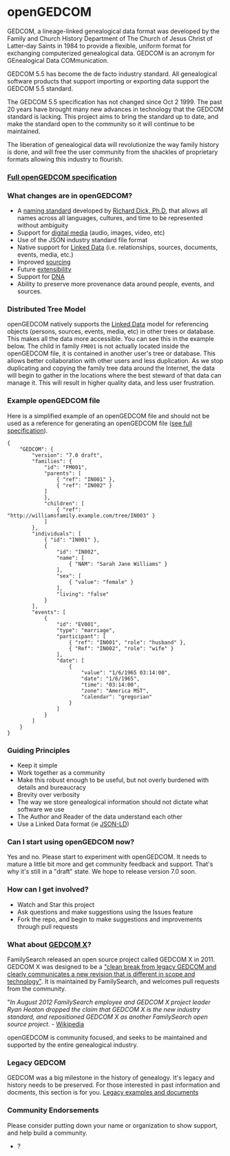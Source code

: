 # openGEDCOM
GEDCOM, a lineage-linked genealogical data format was developed by the Family and Church History Department of The Church of Jesus Christ of Latter-day Saints in 1984 to provide a flexible, uniform format for exchanging computerized genealogical data. GEDCOM is an acronym for GEnealogical Data COMmunication.

GEDCOM 5.5 has become the de facto industry standard. All genealogical software products that support importing or exporting data support the GEDCOM 5.5 standard.

The GEDCOM 5.5 specification has not changed since Oct 2 1999. The past 20 years have brought many new advances in technology that the GEDCOM standard is lacking. This project aims to bring the standard up to date, and make the standard open to the community so it will continue to be maintained.

The liberation of genealogical data will revolutionize the way family history is done, and will free the user community from the shackles of proprietary formats allowing this industry to flourish.

### [Full openGEDCOM specification](specification/index.md)

### What changes are in openGEDCOM?
- A [naming standard](specification/names.md) developed by [Richard Dick, Ph.D.](http://www.cavanaughconsulting.org/richard-dick-ph-d/) that allows all names across all languages, cultures, and time to be represented without ambiguity
- Support for [digital media](specification/sources.md#photo) (audio, images, video, etc)
- Use of the JSON industry standard file format
- Native support for [Linked Data](https://en.wikipedia.org/wiki/Linked_data) (i.e. relationships, sources, documents, events, media, etc.)
- Improved [sourcing](specification/sources.md)
- Future [extensibility](specification/extensions.md)
- Support for [DNA](specification/sources.md#dna)
- Ability to preserve more provenance data around people, events, and sources.

### Distributed Tree Model
openGEDCOM natively supports the [Linked Data](https://en.wikipedia.org/wiki/Linked_data) model for referencing objects (persons, sources, events, media, etc) in other trees or database. This makes all the data more accessible. You can see this in the example below. The child in family `FM001` is not actually located inside the openGEDCOM file, it is contained in another user's tree or database. This allows better collaboration with other users and less duplication. As we stop duplicating and copying the family tree data around the Internet, the data will begin to gather in the locations where the best steward of that data can manage it. This will result in higher quality data, and less user frustration.

### Example openGEDCOM file
Here is a simplified example of an openGEDCOM file and should not be used as a reference for generating an openGEDCOM file ([see full specification](specification/index.md)).
```
{
    "GEDCOM": {
        "version": "7.0 draft",
        "families": {
            "id": "FM001",
            "parents": [
                { "ref": "IN001" },
                { "ref": "IN002" }
            ]
            },
            "children": [
                { "ref": "http://williamsfamily.example.com/tree/IN003" }
            ]
        },
        "individuals": [
            { "id": "IN001" },
            {
                "id": "IN002",
                "name": [
                    { "NAM": "Sarah Jane Williams" }
                ],
                "sex": [
                    { "value": "female" }
                ],
                "living": "false"
            }
        ],
        "events": [
            {
                "id": "EV001",
                "type": "marriage",
                "participant": [
                    { "ref": "IN001", "role": "husband" },
                    { "Ref": "IN002", "role": "wife" }
                ],
                "date": [
                    {
                        "value": "1/6/1965 03:14:00",
                        "date": "1/6/1965",
                        "time": "03:14:00",
                        "zone": "America MST",
                        "calendar": "gregorian"
                    }
                ]
            }
        ]
    }
}
```

### Guiding Principles
- Keep it simple
- Work together as a community
- Make this robust enough to be useful, but not overly burdened with details and bureaucracy
- Brevity over verbosity
- The way we store genealogical information should not dictate what software we use
- The Author and Reader of the data understand each other
- Use a Linked Data format (ie [JSON-LD](https://json-ld.org/))

### Can I start using openGEDCOM now?
Yes and no. Please start to experiment with openGEDCOM. It needs to mature a little bit more and get community feedback and support. That's why it's still in a "draft" state. We hope to release version 7.0 soon.

### How can I get involved?
- Watch and Star this project
- Ask questions and make suggestions using the Issues feature
- Fork the repo, and begin to make suggestions and improvements through pull requests

### What about [GEDCOM X](http://www.gedcomx.org/)?
FamilySearch released an open source project called GEDCOM X in 2011. GEDCOM X was designed to be a ["clean break from legacy GEDCOM and clearly communicates a new revision that is different in scope and technology"](http://www.gedcomx.org/FAQ.html). It is maintained by FamilySearch, and welcomes pull requests from the community.

"*In August 2012 FamilySearch employee and GEDCOM X project leader Ryan Heaton dropped the claim that GEDCOM X is the new industry standard, and repositioned GEDCOM X as another FamilySearch open source project.* - [Wikipedia](https://en.wikipedia.org/wiki/GEDCOM#GEDCOM_X)

openGEDCOM is community focused, and seeks to be maintained and supported by the entire genealogical industry.

### Legacy GEDCOM
GEDCOM was a big milestone in the history of genealogy. It's legacy and history needs to be preserved. For those interested in past information and docments, this section is for you.
[Legacy examples and documents](legacy/index.md)


### Community Endorsements
Please consider putting down your name or organization to show support, and help build a community.
* ?